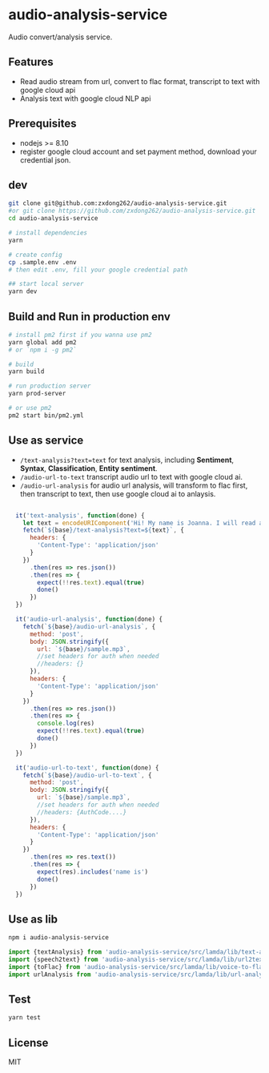 # audio-analysis-service
Audio convert/analysis service.

## Features
- Read audio stream from url, convert to flac format, transcript to text with google cloud api
- Analysis text with google cloud NLP api

## Prerequisites
- nodejs >= 8.10
- register google cloud account and set payment method, download your credential json.

## dev
```bash
git clone git@github.com:zxdong262/audio-analysis-service.git
#or git clone https://github.com/zxdong262/audio-analysis-service.git
cd audio-analysis-service

# install dependencies
yarn

# create config
cp .sample.env .env
# then edit .env, fill your google credential path

## start local server
yarn dev

```
## Build and Run in production env
```bash
# install pm2 first if you wanna use pm2
yarn global add pm2
# or `npm i -g pm2`

# build
yarn build

# run production server
yarn prod-server

# or use pm2
pm2 start bin/pm2.yml
```

## Use as service
- `/text-analysis?text=text` for text analysis, including **Sentiment**, **Syntax**, **Classification**, **Entity sentiment**.
- `/audio-url-to-text` transcript audio url to text with google cloud ai.
- `/audio-url-analysis` for audio url analysis, will transform to flac first, then transcript to text, then use google cloud ai to anlaysis.


```js

  it('text-analysis', function(done) {
    let text = encodeURIComponent('Hi! My name is Joanna. I will read any text you type here')
    fetch(`${base}/text-analysis?text=${text}`, {
      headers: {
        'Content-Type': 'application/json'
      }
    })
      .then(res => res.json())
      .then(res => {
        expect(!!res.text).equal(true)
        done()
      })
  })

  it('audio-url-analysis', function(done) {
    fetch(`${base}/audio-url-analysis`, {
      method: 'post',
      body: JSON.stringify({
        url: `${base}/sample.mp3`,
        //set headers for auth when needed
        //headers: {}
      }),
      headers: {
        'Content-Type': 'application/json'
      }
    })
      .then(res => res.json())
      .then(res => {
        console.log(res)
        expect(!!res.text).equal(true)
        done()
      })
  })

  it('audio-url-to-text', function(done) {
    fetch(`${base}/audio-url-to-text`, {
      method: 'post',
      body: JSON.stringify({
        url: `${base}/sample.mp3`,
        //set headers for auth when needed
        //headers: {AuthCode....}
      }),
      headers: {
        'Content-Type': 'application/json'
      }
    })
      .then(res => res.text())
      .then(res => {
        expect(res).includes('name is')
        done()
      })
  })
```


## Use as lib

```bash
npm i audio-analysis-service
```

```js
import {textAnalysis} from 'audio-analysis-service/src/lamda/lib/text-analysis'
import {speech2text} from 'audio-analysis-service/src/lamda/lib/url2text'
import {toFlac} from 'audio-analysis-service/src/lamda/lib/voice-to-flac'
import urlAnalysis from 'audio-analysis-service/src/lamda/lib/url-analysis'
```

## Test
```bash
yarn test
```

## License
MIT


